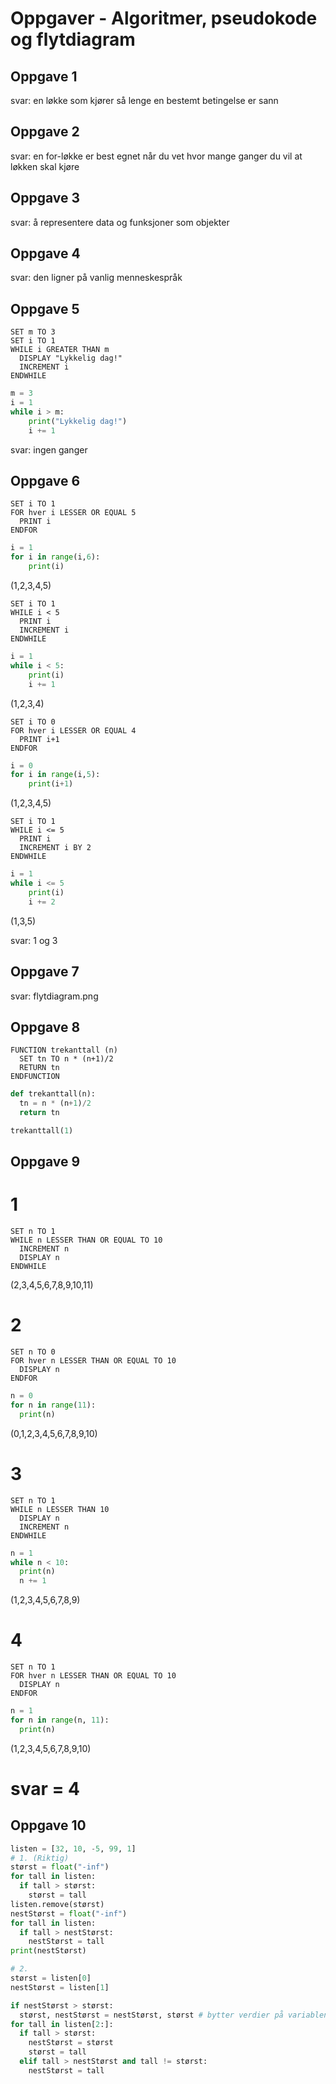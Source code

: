 # Oppgaver - Algoritmer, pseudokode og flytdiagram 

## Oppgave 1 

svar: en løkke som kjører så lenge en bestemt betingelse er sann

## Oppgave 2

svar: en for-løkke er best egnet når du vet hvor mange ganger du vil at løkken skal kjøre

## Oppgave 3

svar: å representere data og funksjoner som objekter

## Oppgave 4

svar: den ligner på vanlig menneskespråk

## Oppgave 5
```pseudo
SET m TO 3
SET i TO 1
WHILE i GREATER THAN m
  DISPLAY "Lykkelig dag!"
  INCREMENT i
ENDWHILE
```

```python
m = 3
i = 1
while i > m:
    print("Lykkelig dag!")
    i += 1
```
svar: ingen ganger

## Oppgave 6
```pseudo
SET i TO 1
FOR hver i LESSER OR EQUAL 5
  PRINT i
ENDFOR
```
```python
i = 1
for i in range(i,6):
    print(i)
```
(1,2,3,4,5)

```pseudo
SET i TO 1
WHILE i < 5
  PRINT i
  INCREMENT i 
ENDWHILE
```
```python
i = 1 
while i < 5:
    print(i)
    i += 1
```
(1,2,3,4)

```pseudo
SET i TO 0
FOR hver i LESSER OR EQUAL 4
  PRINT i+1
ENDFOR
```
```python
i = 0 
for i in range(i,5):
    print(i+1)
```
(1,2,3,4,5)

```pseudo
SET i TO 1
WHILE i <= 5
  PRINT i
  INCREMENT i BY 2
ENDWHILE
```
```python
i = 1
while i <= 5
    print(i)
    i += 2
```
(1,3,5)

svar: 1 og 3

## Oppgave 7

svar: flytdiagram.png

## Oppgave 8
```pseudo
FUNCTION trekanttall (n)
  SET tn TO n * (n+1)/2
  RETURN tn
ENDFUNCTION
```
```python
def trekanttall(n):
  tn = n * (n+1)/2
  return tn

trekanttall(1)
```

## Oppgave 9

# 1 
```pseudo
SET n TO 1
WHILE n LESSER THAN OR EQUAL TO 10
  INCREMENT n
  DISPLAY n
ENDWHILE
```
(2,3,4,5,6,7,8,9,10,11)

# 2
```pseudo
SET n TO 0
FOR hver n LESSER THAN OR EQUAL TO 10
  DISPLAY n
ENDFOR
```

```python
n = 0
for n in range(11):
  print(n)
```
(0,1,2,3,4,5,6,7,8,9,10)

# 3
```pseudo
SET n TO 1
WHILE n LESSER THAN 10
  DISPLAY n
  INCREMENT n
ENDWHILE
```

```python
n = 1
while n < 10:
  print(n)
  n += 1
```
(1,2,3,4,5,6,7,8,9)

# 4 
```pseudo
SET n TO 1
FOR hver n LESSER THAN OR EQUAL TO 10
  DISPLAY n
ENDFOR
```

```python
n = 1 
for n in range(n, 11):
  print(n)
```
(1,2,3,4,5,6,7,8,9,10)

# svar = 4

## Oppgave 10

```python
listen = [32, 10, -5, 99, 1]
# 1. (Riktig)
størst = float("-inf")
for tall in listen:
  if tall > størst:
    størst = tall 
listen.remove(størst)
nestStørst = float("-inf")
for tall in listen:
  if tall > nestStørst:
    nestStørst = tall
print(nestStørst)

# 2. 
størst = listen[0]
nestStørst = listen[1]

if nestStørst > størst:
  størst, nestStørst = nestStørst, størst # bytter verdier på variablene
for tall in listen[2:]:
  if tall > størst:
    nestStørst = størst 
    størst = tall
  elif tall > nestStørst and tall != størst:
    nestStørst = tall

```

